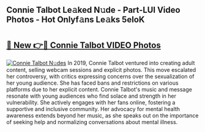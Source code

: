 ## Connie Talbot Le𝚊ked N𝚞de - Part-LUl Video Photos - Hot Onlyf𝚊ns Le𝚊ks 5eIoK

# <h2><a href="http://ab40307.deff.icu/?id=Connie+Talbot">🔗 New 👉🔴 Connie Talbot VIDEO Photos</a></h2>

[![Connie Talbot N𝚞des](https://i.imgur.com/rIISA9y.gif)](http://ab40307.deff.icu/?id=Connie+Talbot)
In 2019, Connie Talbot ventured into creating adult content, selling webcam sessions and explicit photos. This move escalated her controversy, with critics expressing concerns over the sexualization of her young audience. She has faced bans and restrictions on various platforms due to her explicit content. Connie Talbot's music and message resonate with young audiences who find solace and strength in her vulnerability. She actively engages with her fans online, fostering a supportive and inclusive community. Her advocacy for mental health awareness extends beyond her music, as she speaks out on the importance of seeking help and normalizing conversations about mental illness.
